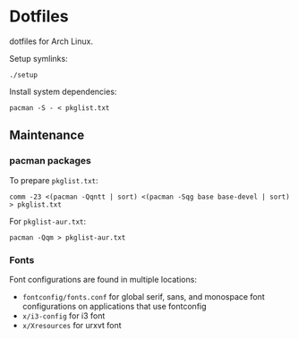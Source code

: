 # Dotfiles

dotfiles for Arch Linux.

Setup symlinks:

```
./setup
```

Install system dependencies:

```
pacman -S - < pkglist.txt
```

## Maintenance

### pacman packages

To prepare `pkglist.txt`:

```
comm -23 <(pacman -Qqntt | sort) <(pacman -Sqg base base-devel | sort) > pkglist.txt
```

For `pkglist-aur.txt`:

```
pacman -Qqm > pkglist-aur.txt
```

### Fonts

Font configurations are found in multiple locations:

 - `fontconfig/fonts.conf` for global serif, sans, and monospace font configurations on applications that use fontconfig
 - `x/i3-config` for i3 font
 - `x/Xresources` for urxvt font
